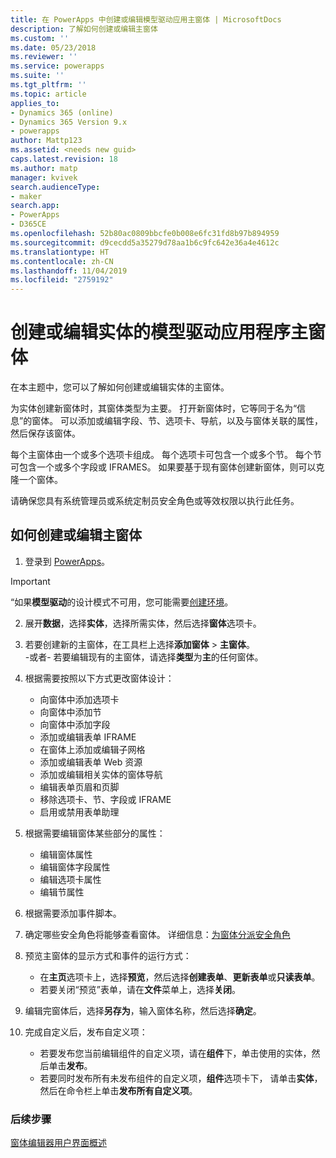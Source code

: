 ```yaml
---
title: 在 PowerApps 中创建或编辑模型驱动应用主窗体 | MicrosoftDocs
description: 了解如何创建或编辑主窗体
ms.custom: ''
ms.date: 05/23/2018
ms.reviewer: ''
ms.service: powerapps
ms.suite: ''
ms.tgt_pltfrm: ''
ms.topic: article
applies_to:
- Dynamics 365 (online)
- Dynamics 365 Version 9.x
- powerapps
author: Mattp123
ms.assetid: <needs new guid>
caps.latest.revision: 18
ms.author: matp
manager: kvivek
search.audienceType:
- maker
search.app:
- PowerApps
- D365CE
ms.openlocfilehash: 52b80ac0809bbcfe0b008e6fc31fd8b97b894959
ms.sourcegitcommit: d9cecdd5a35279d78aa1b6c9fc642e36a4e4612c
ms.translationtype: HT
ms.contentlocale: zh-CN
ms.lasthandoff: 11/04/2019
ms.locfileid: "2759192"
---
```

# <a name="create-or-edit-a-model-driven-app-main-form-for-an-entity"></a>创建或编辑实体的模型驱动应用程序主窗体 

在本主题中，您可以了解如何创建或编辑实体的主窗体。

为实体创建新窗体时，其窗体类型为主要。 打开新窗体时，它等同于名为“信息”的窗体。 可以添加或编辑字段、节、选项卡、导航，以及与窗体关联的属性，然后保存该窗体。

每个主窗体由一个或多个选项卡组成。 每个选项卡可包含一个或多个节。 每个节可包含一个或多个字段或 IFRAMES。 如果要基于现有窗体创建新窗体，则可以克隆一个窗体。 

请确保您具有系统管理员或系统定制员安全角色或等效权限以执行此任务。

## <a name="how-to-create-or-edit-a-main-form"></a>如何创建或编辑主窗体
  
1.   登录到 [PowerApps](https://make.powerapps.com/?utm_source=padocs&utm_medium=linkinadoc&utm_campaign=referralsfromdoc)。


> [!IMPORTANT]
> “如果**模型驱动**的设计模式不可用，您可能需要[创建环境](https://docs.microsoft.com/powerapps/administrator/create-environment)。   
  
2.  展开**数据**，选择**实体**，选择所需实体，然后选择**窗体**选项卡。 

3. 若要创建新的主窗体，在工具栏上选择**添加窗体** > **主窗体**。  
    \-或者- 若要编辑现有的主窗体，请选择**类型**为**主**的任何窗体。
  
3.  根据需要按照以下方式更改窗体设计：
    -   向窗体中添加选项卡
    -   向窗体中添加节
    -   向窗体中添加字段
    -   添加或编辑表单 IFRAME
    -   在窗体上添加或编辑子网格
    -   添加或编辑表单 Web 资源
    -   添加或编辑相关实体的窗体导航
    -   编辑表单页眉和页脚
    -   移除选项卡、节、字段或 IFRAME
    -   启用或禁用表单助理
    
4.  根据需要编辑窗体某些部分的属性：
    -   编辑窗体属性
    -   编辑窗体字段属性
    -   编辑选项卡属性
    -   编辑节属性

5.  根据需要添加事件脚本。 

6.  确定哪些安全角色将能够查看窗体。 详细信息：[为窗体分派安全角色](https://docs.microsoft.com/dynamics365/customer-engagement/admin/assign-security-roles-form)

7.  预览主窗体的显示方式和事件的运行方式：
    - 在**主页**选项卡上，选择**预览**，然后选择**创建表单**、**更新表单**或**只读表单**。
    - 若要关闭“预览”表单，请在**文件**菜单上，选择**关闭**。

8.  编辑完窗体后，选择**另存为**，输入窗体名称，然后选择**确定**。

9.  完成自定义后，发布自定义项：
    -   若要发布您当前编辑组件的自定义项，请在**组件**下，单击使用的实体，然后单击**发布**。
    -   若要同时发布所有未发布组件的自定义项，**组件**选项卡下， 请单击**实体**，然后在命令栏上单击**发布所有自定义项**。
    
 
### <a name="next-steps"></a>后续步骤  
[窗体编辑器用户界面概述](form-editor-user-interface-legacy.md)
 
